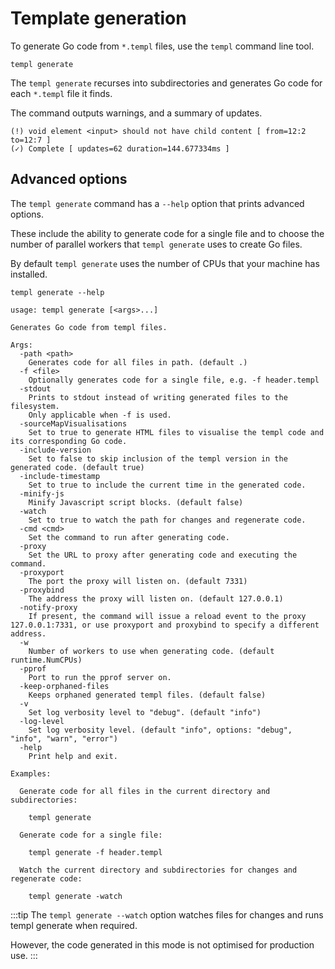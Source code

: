 # Template generation

To generate Go code from `*.templ` files, use the `templ` command line tool.

```
templ generate
```

The `templ generate` recurses into subdirectories and generates Go code for each `*.templ` file it finds.

The command outputs warnings, and a summary of updates.

```
(!) void element <input> should not have child content [ from=12:2 to=12:7 ]
(✓) Complete [ updates=62 duration=144.677334ms ]
```

## Advanced options

The `templ generate` command has a `--help` option that prints advanced options.

These include the ability to generate code for a single file and to choose the number of parallel workers that `templ generate` uses to create Go files.

By default `templ generate` uses the number of CPUs that your machine has installed.

```
templ generate --help
```

```
usage: templ generate [<args>...]

Generates Go code from templ files.

Args:
  -path <path>
    Generates code for all files in path. (default .)
  -f <file>
    Optionally generates code for a single file, e.g. -f header.templ
  -stdout
    Prints to stdout instead of writing generated files to the filesystem.
    Only applicable when -f is used.
  -sourceMapVisualisations
    Set to true to generate HTML files to visualise the templ code and its corresponding Go code.
  -include-version
    Set to false to skip inclusion of the templ version in the generated code. (default true)
  -include-timestamp
    Set to true to include the current time in the generated code.
  -minify-js
    Minify Javascript script blocks. (default false)
  -watch
    Set to true to watch the path for changes and regenerate code.
  -cmd <cmd>
    Set the command to run after generating code.
  -proxy
    Set the URL to proxy after generating code and executing the command.
  -proxyport
    The port the proxy will listen on. (default 7331)
  -proxybind
    The address the proxy will listen on. (default 127.0.0.1)
  -notify-proxy
    If present, the command will issue a reload event to the proxy 127.0.0.1:7331, or use proxyport and proxybind to specify a different address.
  -w
    Number of workers to use when generating code. (default runtime.NumCPUs)
  -pprof
    Port to run the pprof server on.
  -keep-orphaned-files
    Keeps orphaned generated templ files. (default false)
  -v
    Set log verbosity level to "debug". (default "info")
  -log-level
    Set log verbosity level. (default "info", options: "debug", "info", "warn", "error")
  -help
    Print help and exit.

Examples:

  Generate code for all files in the current directory and subdirectories:

    templ generate

  Generate code for a single file:

    templ generate -f header.templ

  Watch the current directory and subdirectories for changes and regenerate code:

    templ generate -watch
```

:::tip
The `templ generate --watch` option watches files for changes and runs templ generate when required.

However, the code generated in this mode is not optimised for production use.
:::
